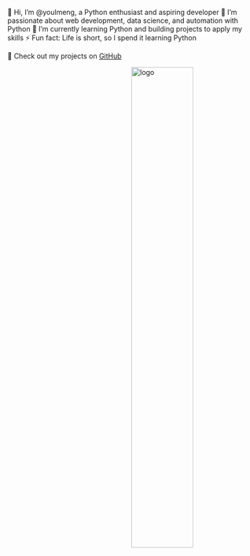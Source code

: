 👋 Hi, I’m @youlmeng, a Python enthusiast and aspiring developer
👀 I’m passionate about web development, data science, and automation with Python
🌱 I’m currently learning Python and building projects to apply my skills
⚡ Fun fact: Life is short, so I spend it learning Python

🔗 Check out my projects on [GitHub](https://github.com/youlmeng)  

<img src="https://github-readme-stats.vercel.app/api?username=youlmeng&show_icons=false&theme=Default" alt="logo" align="right" width="50%" />
